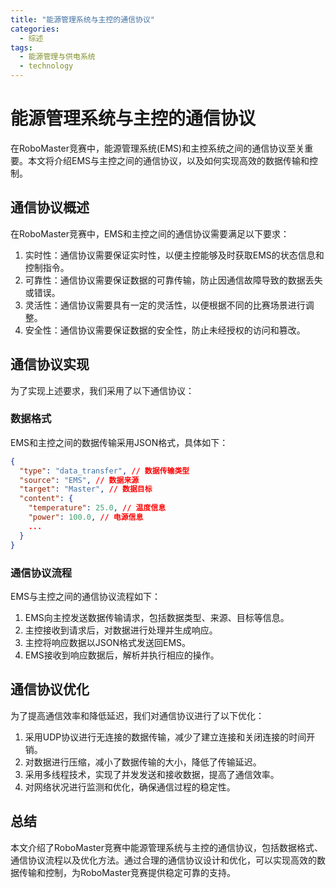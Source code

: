 ```yaml
---  
title: "能源管理系统与主控的通信协议"  
categories:  
  - 综述  
tags: 
  - 能源管理与供电系统 
  - technology  
---  
```


# 能源管理系统与主控的通信协议

在RoboMaster竞赛中，能源管理系统(EMS)和主控系统之间的通信协议至关重要。本文将介绍EMS与主控之间的通信协议，以及如何实现高效的数据传输和控制。

## 通信协议概述

在RoboMaster竞赛中，EMS和主控之间的通信协议需要满足以下要求：

1. 实时性：通信协议需要保证实时性，以便主控能够及时获取EMS的状态信息和控制指令。
2. 可靠性：通信协议需要保证数据的可靠传输，防止因通信故障导致的数据丢失或错误。
3. 灵活性：通信协议需要具有一定的灵活性，以便根据不同的比赛场景进行调整。
4. 安全性：通信协议需要保证数据的安全性，防止未经授权的访问和篡改。

## 通信协议实现

为了实现上述要求，我们采用了以下通信协议：

### 数据格式

EMS和主控之间的数据传输采用JSON格式，具体如下：

```json
{
  "type": "data_transfer", // 数据传输类型
  "source": "EMS", // 数据来源
  "target": "Master", // 数据目标
  "content": {
    "temperature": 25.0, // 温度信息
    "power": 100.0, // 电源信息
    ...
  }
}
```

### 通信协议流程

EMS与主控之间的通信协议流程如下：

1. EMS向主控发送数据传输请求，包括数据类型、来源、目标等信息。
2. 主控接收到请求后，对数据进行处理并生成响应。
3. 主控将响应数据以JSON格式发送回EMS。
4. EMS接收到响应数据后，解析并执行相应的操作。

## 通信协议优化

为了提高通信效率和降低延迟，我们对通信协议进行了以下优化：

1. 采用UDP协议进行无连接的数据传输，减少了建立连接和关闭连接的时间开销。
2. 对数据进行压缩，减小了数据传输的大小，降低了传输延迟。
3. 采用多线程技术，实现了并发发送和接收数据，提高了通信效率。
4. 对网络状况进行监测和优化，确保通信过程的稳定性。

## 总结

本文介绍了RoboMaster竞赛中能源管理系统与主控的通信协议，包括数据格式、通信协议流程以及优化方法。通过合理的通信协议设计和优化，可以实现高效的数据传输和控制，为RoboMaster竞赛提供稳定可靠的支持。 
